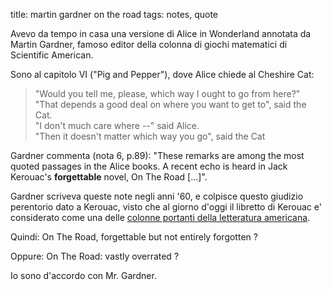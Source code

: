title: martin gardner on the road
tags: notes, quote
 

Avevo da tempo in casa una versione di Alice in Wonderland annotata da Martin Gardner, famoso editor della colonna di giochi matematici di Scientific American.  
  
Sono al capitolo VI ("Pig and Pepper"), dove Alice chiede al Cheshire Cat:  

> "Would you tell me, please, which way I ought to go from here?"  
> "That depends a good deal on where you want to get to", said the Cat.  
> "I don't much care where --" said Alice.  
> "Then it doesn't matter which way you go", said the Cat  
  
Gardner commenta (nota 6, p.89): "These remarks are among the most quoted passages in the Alice books. A recent echo is heard in Jack Kerouac's **forgettable** novel, On The Road [...]".  
  
Gardner scriveva queste note negli anni '60, e colpisce questo giudizio perentorio dato a Kerouac, visto che al giorno d'oggi il libretto di Kerouac e' considerato come una delle [colonne portanti della letteratura americana](http://www.time.com/time/2005/100books/the_complete_list.html).  
  
Quindi: On The Road, forgettable but not entirely forgotten ?  
  
Oppure: On The Road: vastly overrated ?  
  
Io sono d'accordo con Mr. Gardner. 
